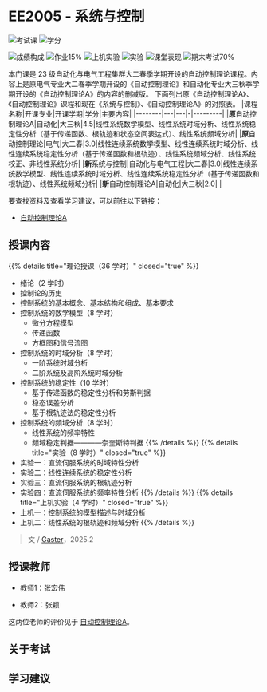 # EE2005 - 系统与控制

<!--
1. 通过 [Shields.io](https://shields.io/) 生成如下的徽章，标注课程的基本信息。
2. 请根据课程的具体内容增删仓库的子文件夹。子文件夹建议使用小写英文，并且添加 README.md。
3. 关于课程的描述可以不止以下几个方面，酌情增删。
4. hoa.moe 生成本课程对应页面后，请将页面链接复制到 GitHub 仓库的 About/Website 中。
5. 可以在 GitHub 页面的 About/Topics 中为课程添加话题名称。
-->

![考试课](https://img.shields.io/badge/%E8%80%83%E8%AF%95%E8%AF%BE-red)
![学分](https://img.shields.io/badge/%E5%AD%A6%E5%88%86-3-moccasin)

![成绩构成](https://img.shields.io/badge/%E6%88%90%E7%BB%A9%E6%9E%84%E6%88%90-gold)
![作业15%](https://img.shields.io/badge/%E4%BD%9C%E4%B8%9A-15%25-wheat)
![上机实验](https://img.shields.io/badge/%E4%B8%8A%E6%9C%BA%E5%AE%9E%E9%AA%8C-2%25-wheat)
![实验](https://img.shields.io/badge/%E5%AE%9E%E9%AA%8C-8%25-wheat)
![课堂表现](https://img.shields.io/badge/%E8%AF%BE%E5%A0%82%E8%A1%A8%E7%8E%B0-5%25-wheat)
![期末考试70%](https://img.shields.io/badge/%E6%9C%9F%E6%9C%AB%E8%80%83%E8%AF%95-70%25-wheat)

本门课是 23 级自动化与电气工程集群大二春季学期开设的自动控制理论课程。内容上是原电气专业大二春季学期开设的《自动控制理论》和自动化专业大三秋季学期开设的《自动控制理论A》的内容的删减版。
下面列出原《自动控制理论A》、《自动控制理论》课程和现在《系统与控制》、《自动控制理论A》的对照表。
|课程名称|开课专业|开课学期|学分|主要内容|
|--------|---|---|-|---------|
|**原**自动控制理论A|自动化|大三秋|4.5|线性系统数学模型、线性系统时域分析、线性系统稳定性分析（基于传递函数、根轨迹和状态空间表达式）、线性系统频域分析|
|**原**自动控制理论|电气|大二春|3.0|线性连续系统数学模型、线性连续系统时域分析、线性连续系统稳定性分析（基于传递函数和根轨迹）、线性系统频域分析、线性系统校正、非线性系统分析|
|**新**系统与控制|自动化与电气工程|大二春|3.0|线性连续系统数学模型、线性连续系统时域分析、线性连续系统稳定性分析（基于传递函数和根轨迹）、线性系统频域分析|
|**新**自动控制理论A|自动化|大三秋|2.0| |

要查找资料及查看学习建议，可以前往以下链接：
- [自动控制理论A](https://hoa.moe/docs/junior-autumn/auto3001a/)

## 授课内容

{{% details title="理论授课（36 学时）" closed="true" %}}
- 绪论（2 学时）
 - 控制论的历史
 - 控制系统的基本概念、基本结构和组成、基本要求
- 控制系统的数学模型（8 学时）
  - 微分方程模型
  - 传递函数
  - 方框图和信号流图
- 控制系统的时域分析（8 学时）
  - 一阶系统时域分析
  - 二阶系统及高阶系统时域分析
- 控制系统的稳定性（10 学时）
  - 基于传递函数的稳定性分析和劳斯判据
  - 稳态误差分析
  - 基于根轨迹法的稳定性分析
- 控制系统的频域分析（8 学时）
  - 线性系统的频率特性
  - 频域稳定判据————奈奎斯特判据
{{% /details %}}
{{% details title="实验（8 学时）" closed="true" %}}
- 实验一：直流伺服系统的时域特性分析
- 实验二：线性连续系统的稳定性分析
- 实验三：直流伺服系统的根轨迹分析
- 实验四：直流伺服系统的频率特性分析
{{% /details %}}
{{% details title="上机实验（4 学时）" closed="true" %}}
- 上机一：控制系统的模型描述与时域分析
- 上机二：线性系统的根轨迹和频域分析
{{% /details %}}

> 文 / [Gaster](https://github.com/WDGaster703/)，2025.2

## 授课教师

- 教师1：张宏伟

- 教师2：张颖

这两位老师的评价见于 [自动控制理论A](https://hoa.moe/docs/junior-autumn/auto3001a/)。


## 关于考试

## 学习建议
